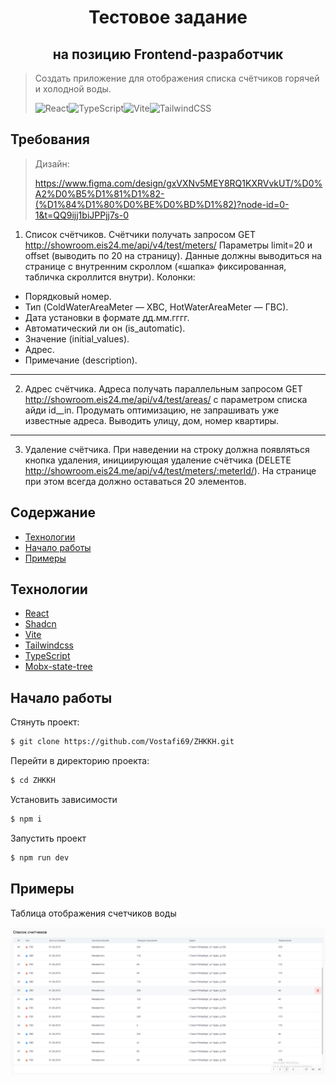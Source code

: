 <h1 align="center">Тестовое задание</h1>
<h2 align="center">на позицию Frontend-разработчик</h2>

> Создать приложение для отображения списка счётчиков горячей и холодной воды.
>
> ![React](https://img.shields.io/badge/react-%2320232a.svg?style=for-the-badge&logo=react&logoColor=%2361DAFB)![TypeScript](https://img.shields.io/badge/typescript-%23007ACC.svg?style=for-the-badge&logo=typescript&logoColor=white)![Vite](https://img.shields.io/badge/vite-%23646CFF.svg?style=for-the-badge&logo=vite&logoColor=white)![TailwindCSS](https://img.shields.io/badge/tailwindcss-%2338B2AC.svg?style=for-the-badge&logo=tailwind-css&logoColor=white)

## Требования

> Дизайн:
>
> https://www.figma.com/design/gxVXNv5MEY8RQ1KXRVvkUT/%D0%A2%D0%B5%D1%81%D1%82-(%D1%84%D1%80%D0%BE%D0%BD%D1%82)?node-id=0-1&t=QQ9ijj1biJPPjj7s-0

1. Список счётчиков.
   Счётчики получать запросом GET http://showroom.eis24.me/api/v4/test/meters/
   Параметры limit=20 и offset (выводить по 20 на страницу).
   Данные должны выводиться на странице с внутренним скроллом
   («шапка» фиксированная, табличка скроллится внутри).
   Колонки:

- Порядковый номер.
- Тип (ColdWaterAreaMeter — ХВС, HotWaterAreaMeter — ГВС).
- Дата установки в формате дд.мм.гггг.
- Автоматический ли он (is_automatic).
- Значение (initial_values).
- Адреc.
- Примечание (description).

<hr/>

2. Адрес счётчика.
   Адреса получать параллельным запросом
   GET http://showroom.eis24.me/api/v4/test/areas/ с параметром списка айди id\_\_in.
   Продумать оптимизацию, не запрашивать уже известные адреса.
   Выводить улицу, дом, номер квартиры.

<hr/>

3. Удаление счётчика.
   При наведении на строку должна появляться кнопка удаления, инициирующая
   удаление счётчика (DELETE http://showroom.eis24.me/api/v4/test/meters/:meterId/).
   На странице при этом всегда должно оставаться 20 элементов.

## Содержание

- [Технологии](#технологии)
- [Начало работы](#начало-работы)
- [Примеры](#Примеры)

## Технологии

- [React](https://react.dev/)
- [Shadcn](https://ui.shadcn.com/docs/components/accordion)
- [Vite](https://vitejs.dev/)
- [Tailwindcss](https://tailwindcss.com/)
- [TypeScript](https://www.typescriptlang.org/)
- [Mobx-state-tree](https://mobx-state-tree.js.org/intro/welcome)

## Начало работы

Стянуть проект:

```sh
$ git clone https://github.com/Vostafi69/ZHKKH.git
```

Перейти в директорию проекта:

```sh
$ cd ZHKKH
```

Установить зависимости

```sh
$ npm i
```

Запустить проект

```sh
$ npm run dev
```

## Примеры

Таблица отображения счетчиков воды

![Таблица отображения счетчиков воды](https://github.com/Vostafi69/ZHKKH/blob/main/examples/example.png)
